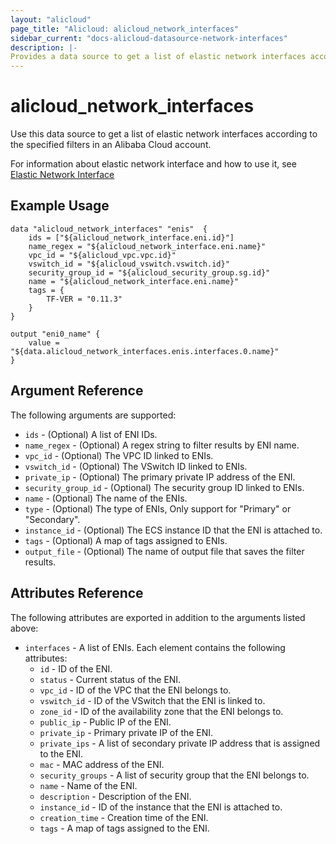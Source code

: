 ```yaml
---
layout: "alicloud"
page_title: "Alicloud: alicloud_network_interfaces"
sidebar_current: "docs-alicloud-datasource-network-interfaces"
description: |-
Provides a data source to get a list of elastic network interfaces according to the specified filters.
---
```


# alicloud\_network_interfaces

Use this data source to get a list of elastic network interfaces according to the specified filters in an Alibaba Cloud account.

For information about elastic network interface and how to use it, see [Elastic Network Interface](https://www.alibabacloud.com/help/doc-detail/58496.html)

## Example Usage

```
data "alicloud_network_interfaces" "enis"  {
	ids = ["${alicloud_network_interface.eni.id}"]
	name_regex = "${alicloud_network_interface.eni.name}"
	vpc_id = "${alicloud_vpc.vpc.id}"
	vswitch_id = "${alicloud_vswitch.vswitch.id}"
	security_group_id = "${alicloud_security_group.sg.id}"
	name = "${alicloud_network_interface.eni.name}"
	tags = {
		TF-VER = "0.11.3"
	}
}

output "eni0_name" {
    value = "${data.alicloud_network_interfaces.enis.interfaces.0.name}"
}
```

##  Argument Reference

The following arguments are supported:

* `ids` - (Optional)  A list of ENI IDs.
* `name_regex` - (Optional) A regex string to filter results by ENI name.
* `vpc_id` - (Optional) The VPC ID linked to ENIs.
* `vswitch_id` - (Optional) The VSwitch ID linked to ENIs.
* `private_ip` - (Optional) The primary private IP address of the ENI.
* `security_group_id` - (Optional) The security group ID linked to ENIs.
* `name` - (Optional) The name of the ENIs.
* `type` - (Optional) The type of ENIs, Only support for "Primary" or "Secondary".
* `instance_id` - (Optional) The ECS instance ID that the ENI is attached to.
* `tags` - (Optional) A map of tags assigned to ENIs.
* `output_file` - (Optional) The name of output file that saves the filter results.

## Attributes Reference

The following attributes are exported in addition to the arguments listed above:

* `interfaces` - A list of ENIs. Each element contains the following attributes:
    * `id` - ID of the ENI.
    * `status` - Current status of the ENI.
    * `vpc_id` - ID of the VPC that the ENI belongs to.
    * `vswitch_id` - ID of the VSwitch that the ENI is linked to.
    * `zone_id` - ID of the availability zone that the ENI belongs to.
    * `public_ip` - Public IP of the ENI.
    * `private_ip` - Primary private IP of the ENI.
    * `private_ips` - A list of secondary private IP address that is assigned to the ENI.
    * `mac` - MAC address of the ENI.
    * `security_groups` - A list of security group that the ENI belongs to.
    * `name` - Name of the ENI.
    * `description` - Description of the ENI.
    * `instance_id` - ID of the instance that the ENI is attached to.
    * `creation_time` - Creation time of the ENI.
    * `tags` - A map of tags assigned to the ENI.